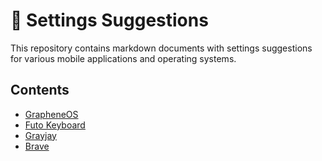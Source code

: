 # 🦾 Settings Suggestions

This repository contains markdown documents with settings suggestions for various mobile applications and operating systems.

## Contents

- [GrapheneOS](grapheneOS/README.md)
- [Futo Keyboard](futo-keyboard/README.md)
- [Grayjay](grayjay/README.md)
- [Brave](brave-settings/README.md)
